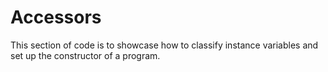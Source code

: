 # Accessors
This section of code is to showcase how to classify instance variables and set up the constructor of a program. 
